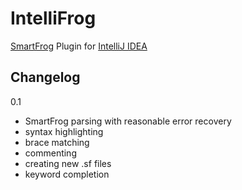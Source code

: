 # IntelliFrog

[SmartFrog](http://www.smartfrog.org/) Plugin
for [IntelliJ IDEA](http://www.jetbrains.com/idea/)

## Changelog

0.1

- SmartFrog parsing with reasonable error recovery
- syntax highlighting
- brace matching
- commenting
- creating new .sf files
- keyword completion
